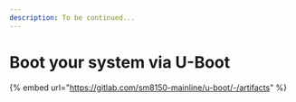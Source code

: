 ```yaml
---
description: To be continued...
---
```


# Boot your system via U-Boot

{% embed url="https://gitlab.com/sm8150-mainline/u-boot/-/artifacts" %}
